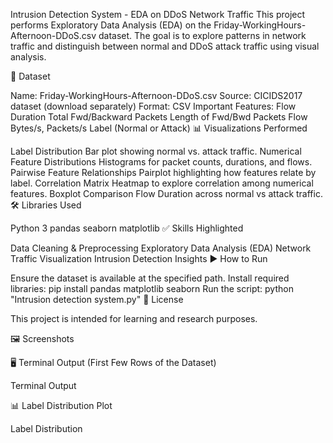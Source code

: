 Intrusion Detection System - EDA on DDoS Network Traffic
This project performs Exploratory Data Analysis (EDA) on the Friday-WorkingHours-Afternoon-DDoS.csv dataset. The goal is to explore patterns in network traffic and distinguish between normal and DDoS attack traffic using visual analysis.

📁 Dataset

Name: Friday-WorkingHours-Afternoon-DDoS.csv
Source: CICIDS2017 dataset (download separately)
Format: CSV
Important Features:
Flow Duration
Total Fwd/Backward Packets
Length of Fwd/Bwd Packets
Flow Bytes/s, Packets/s
Label (Normal or Attack)
📊 Visualizations Performed

Label Distribution
Bar plot showing normal vs. attack traffic.
Numerical Feature Distributions
Histograms for packet counts, durations, and flows.
Pairwise Feature Relationships
Pairplot highlighting how features relate by label.
Correlation Matrix
Heatmap to explore correlation among numerical features.
Boxplot Comparison
Flow Duration across normal vs attack traffic.
🛠️ Libraries Used

Python 3
pandas
seaborn
matplotlib
✅ Skills Highlighted

Data Cleaning & Preprocessing
Exploratory Data Analysis (EDA)
Network Traffic Visualization
Intrusion Detection Insights
▶️ How to Run

Ensure the dataset is available at the specified path.
Install required libraries:
pip install pandas matplotlib seaborn
Run the script:
python "Intrusion detection system.py"
📄 License

This project is intended for learning and research purposes.

🖼️ Screenshots

🖥️ Terminal Output (First Few Rows of the Dataset)

Terminal Output

📊 Label Distribution Plot

Label Distribution
